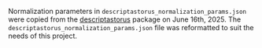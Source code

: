 Normalization parameters in `descriptastorus_normalization_params.json` were copied from the [descriptastorus](https://github.com/bp-kelley/descriptastorus) package on June 16th, 2025. The `descriptastorus_normalization_params.json` file was reformatted to suit the needs of this project.